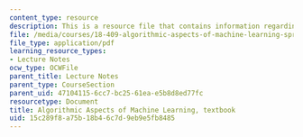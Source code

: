 ```yaml
---
content_type: resource
description: This is a resource file that contains information regarding introduction.
file: /media/courses/18-409-algorithmic-aspects-of-machine-learning-spring-2015/15c289f8a75b18b46c7d9eb9e5fb8485_MIT18_409S15_intro.pdf
file_type: application/pdf
learning_resource_types:
- Lecture Notes
ocw_type: OCWFile
parent_title: Lecture Notes
parent_type: CourseSection
parent_uid: 47104115-6cc7-bc25-61ea-e5b8d8ed77fc
resourcetype: Document
title: Algorithmic Aspects of Machine Learning, textbook
uid: 15c289f8-a75b-18b4-6c7d-9eb9e5fb8485
---
```

